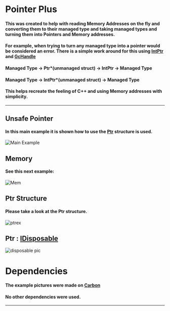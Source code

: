 # Pointer Plus

#### This was created to help with reading Memory Addresses on the fly and converting them to their managed type and taking managed types and turning them into Pointers and Memory addresses.

#### For example, when trying to turn any managed type into a pointer would be considered an error. There is a simple work around for this using [IntPtr](https://docs.microsoft.com/en-us/dotnet/api/system.intptr?view=net-5.0) and [GcHandle](https://docs.microsoft.com/en-us/dotnet/api/system.runtime.interopservices.gchandle?view=net-5.0)

#### Managed Type -> Ptr*(unmanaged struct) -> IntPtr -> Managed Type 
#### Managed Type -> IntPtr*(unmanaged struct) -> Managed Type 

#### This helps recreate the feeling of C++ and using Memory addresses with simplicity. 

________________________________________________________

## Unsafe Pointer

#### In this main example it is shown how to use the [Ptr](https://github.com/BIGDummyHead/PointerHelper/blob/master/PointerHelper/Ptr.cs) structure is used.

![Main Example](https://github.com/BIGDummyHead/PointerHelper/blob/master/ExamplePictures/unsafe_Pointer.png)

## Memory

#### See this next example:

![Mem](https://github.com/BIGDummyHead/PointerHelper/blob/master/ExamplePictures/memExample.png)

## Ptr Structure

#### Please take a look at the Ptr structure.

![ptrex](https://github.com/BIGDummyHead/PointerHelper/blob/master/ExamplePictures/ptrExample.png)


## Ptr : [IDisposable](https://docs.microsoft.com/en-us/dotnet/api/system.idisposable?view=net-5.0)

![disposable pic](https://github.com/BIGDummyHead/PointerHelper/blob/master/ExamplePictures/idispose.png)


# Dependencies

#### The example pictures were made on [Carbon](https://carbon.now.sh/)

#### No other dependencies were used.

________________________________________________
